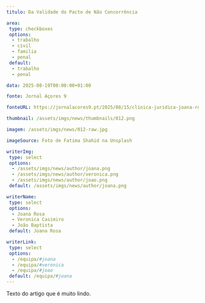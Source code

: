 ```yaml
---
titulo: Da Validade do Pacto de Não Concorrência

area:
 type: checkboxes
 options:
  - trabalho
  - civil
  - familia
  - penal
 default:
  - trabalho
  - penal

data: 2025-08-19T00:00:00+01:00

fonte: Jornal Açores 9

fonteURL: https://jornalacores9.pt/2025/08/15/clinica-juridica-joana-rosa-da-validade-do-pacto-de-nao-concorrencia/

thumbnail: /assets/imgs/news/thumbnails/012.png

imagem: /assets/imgs/news/012-raw.jpg

imageSource: Foto de Fatima Shahid na Unsplash

writerImg:
 type: select
 options:
  - /assets/imgs/news/author/joana.png
  - /assets/imgs/news/author/veronica.png
  - /assets/imgs/news/author/joao.png
 default: /assets/imgs/news/author/joana.png

writerName:
 type: select
 options:
  - Joana Rosa
  - Veronica Casimiro
  - João Baptista
 default: Joana Rosa

writerLink:
 type: select
 options:
  - /equipa/#joana
  - /equipa/#veronica
  - /equipa/#joao
 default: /equipa/#joana
---
```

Texto do artigo que é muito lindo.